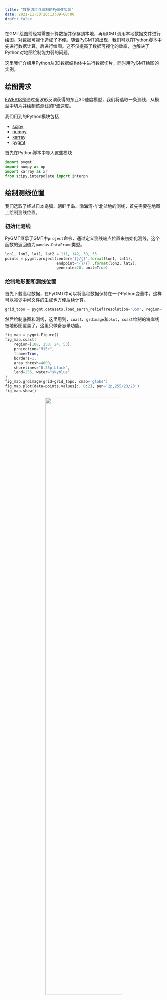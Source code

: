 ```yaml
---
title: "数据切片与绘制的PyGMT实现"
date: 2021-11-30T20:13:09+08:00
draft: false
---
```

在GMT绘图前经常需要计算数据并保存到本地，再用GMT调用本地数据文件进行绘图。对数据可视化造成了不便。随着[PyGMT](https://www.pygmt.org/latest/index.html)的出现，我们可以在Python脚本中先进行数据计算，后进行绘图。这不仅提高了数据可视化的效率，也解决了Python对地图绘制能力弱的问题。

这里我们介绍用Python从3D数据结构体中进行数据切片，同时用PyGMT绘图的实例。

<!--more-->

## 绘图需求

[FWEA18](http://ds.iris.edu/ds/products/emc-fwea18/)是通过全波形反演获得的东亚3D速度模型，我们将选取一条测线，从模型中切片并绘制该测线的P波速度。

我们用到的Python模块包括

- [scipy](https://scipy.org/)
- [numpy](https://numpy.org/)
- [xarray](http://xarray.pydata.org/)
- [pygmt](https://www.pygmt.org/)

首先在Python脚本中导入这些模块

```python
import pygmt
import numpy as np
import xarray as xr
from scipy.interpolate import interpn
```

## 绘制测线位置

我们选取了经过日本岛弧、朝鲜半岛、渤海湾-华北盆地的测线，首先需要在地图上绘制测线位置。

### 初始化测线

PyGMT继承了GMT中`project`命令，通过定义测线端点位置来初始化测线，这个函数的返回值为`pandas.DataFrame`类型。

```python
lon1, lon2, lat1, lat2 = 111, 142, 39, 35
points = pygmt.project(center='{}/{}'.format(lon1, lat1),
                       endpoint='{}/{}'.format(lon2, lat2),
                       generate=20, unit=True)
```

### 绘制地形图和测线位置

首先下载高程数据，在PyGMT中可以将高程数据保持在一个Python变量中，这样可以减少中间文件的生成也方便后续计算。

```python
grid_topo = pygmt.datasets.load_earth_relief(resolution="05m", region=[108, 150, 24, 53])
```

然后绘制底图和测线，这里用到，`coast`、`grdimage`和`plot`，`coast`绘制的海岸线被地形图覆盖了，这里只做备忘录功能。

```python
fig_map = pygmt.Figure()
fig_map.coast(
    region=[108, 150, 24, 53],
    projection="M15c",
    frame=True,
    borders=1,
    area_thresh=4000,
    shorelines="0.25p,black",
    land=255, water="skyblue"
)
fig_map.grdimage(grid=grid_topo, cmap='globe')
fig_map.plot(data=points.values[:, 0:2], pen='2p,255/23/23')
fig_map.show()
```

<td><center><img src="/img/pygmt/region.png" width=70%/></center></td>

## 根据测线位置进行数据切片

### 读取模型数据

模型可以在[这里](http://ds.iris.edu/files/products/emc/emc-files/FWEA18_kmps.nc)下载，模型为netcdf格式这里可以用`xarray.open_dataset`读取。

```python
raw_data = xr.open_dataset('FWEA18_kmps.nc')
```

### 生成插值所需的网格点坐标

先前我们用`pygmt.project`生成了测线的经纬度，先在需要延展到深度维度，形成一个2D切片。这一步将生产`points2d`，定义了切片上每个经纬度点的坐标 (`lon`, `lat`, `distance`, `depth`)。

```python
depth = np.arange(0, 800+5, 5)
points2d = np.empty([0, 4])
for i, x in enumerate(points.values):
    for j,d in enumerate(depth):
        points2d = np.vstack((points2d, np.append(x, d)))
```

### 线性插值与网格化

先用生成的数据点在三维速度模型中插值，返回一系列散点，再用`pygmt.surface`进行网格化。

```python
points_value = interpn((raw_data.depth.values, raw_data.latitude.values, raw_data.longitude.values),
                       raw_data.vpv.values, points2d[:, [3, 1, 0]])
grid = pygmt.surface(x=points2d[:, 0], y=points2d[:, 3], z=points_value,
              region=[lon1, lon2, depth[0], depth[-1]], spacing='0.2/2')
```

## 绘制速度切片

```python
fig_sec = pygmt.Figure()
fig_sec.basemap(frame=["WSne", 'xaf+l"Longitude (\\260)"', 'yaf+l"Depth (km)"'],
                region=[111, 142, 0, 800],
                projection='X15c/-8c')
pygmt.grd2cpt(grid, cmap='seis', continuous=True)
fig_sec.colorbar(position="JMR+o0.5c/0c+w7c/0.5c", frame=["xaf+l\"Vp (km/s)\""])
fig_sec.grdimage(grid, cmap=True)
# 将下一张图的锚点上移8.25cm
fig_sec.shift_origin(yshift="8.25c")
```
> ⚠️注意
> 引号、反斜杠等需要转义。

### 绘制剖面的地形起伏

`grdtrack` 从高程文件中截取地形数据，与GMT不同，这里均可以使用先前生成的Python变量作为输入，而不需要调用本地文件。

```python
ele = pygmt.grdtrack(points=points.values[:, 0:2], grid=grid_topo)
ele.values[:, 2] /= 1000
fig_sec.basemap(frame=['W', 'yaf+l"Elev. (km)"'],
                region=[lon1, lon2, -7, 3],
                projection='X15c/2c')
fig_sec.plot(x=ele.values[:, 0], y=ele.values[:, 2], pen='0.1p',
             close='+y0', color='gray')
fig_sec.show()
```

![](/img/pygmt/sec.png)